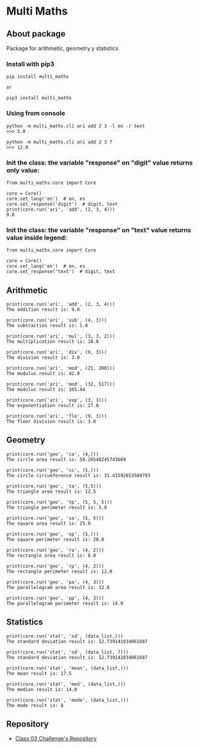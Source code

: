 # Multi Maths

## About package

Package for arithmetic, geometry y statistics


### Install with pip3

```
pip install multi_maths

or

pip3 install multi_maths
```


### Using from console

```
python -m multi_maths.cli ari add 2 3 -l en -r text
>>> 5.0
```

```
python -m multi_maths.cli ari add 2 3 7
>>> 12.0
```


### Init the class: the variable "response" on "digit" value returns only value:

```
from multi_maths.core import Core

core = Core()
core.set_lang('en')  # en, es
core.set_response('digit')  # digit, text
print(core.run('ari', 'add', (2, 3, 4)))
9.0
```


### Init the class: the variable "response" on "text" value returns value inside legend:

```
from multi_maths.core import Core

core = Core()
core.set_lang('en')  # en, es
core.set_response('text')  # digit, text
```


## Arithmetic
```
print(core.run('ari', 'add', (2, 3, 4)))
The addition result is: 9.0
```

```
print(core.run('ari', 'sub', (4, 3)))
The subtraction result is: 1.0
```

```
print(core.run('ari', 'mul', (3, 3, 2)))
The multiplication result is: 18.0
```

```
print(core.run('ari', 'div', (9, 3)))
The division result is: 3.0
```

```
print(core.run('ari', 'mod', (21, 200)))
The modulus result is: 42.0
```

```
print(core.run('ari', 'mod', (32, 517)))
The modulus result is: 165.44
```

```
print(core.run('ari', 'exp', (3, 3)))
The exponentiation result is: 27.0
```

```
print(core.run('ari', 'flo', (9, 3)))
The floor division result is: 3.0
```


## Geometry

```
print(core.run('geo', 'ca', (4,)))
The circle area result is: 50.26548245743669
```

```
print(core.run('geo', 'cc', (5,)))
The circle circumference result is: 31.41592653589793
```

```
print(core.run('geo', 'ta', (5,5)))
The triangle area result is: 12.5
```

```
print(core.run('geo', 'tp', (5, 5, 5)))
The triangle perimeter result is: 5.0
```

```
print(core.run('geo', 'sa', (5, 5)))
The square area result is: 25.0
```

```
print(core.run('geo', 'sp', (5,)))
The square perimeter result is: 20.0
```

```
print(core.run('geo', 'ra', (4, 2)))
The rectangle area result is: 8.0
```

```
print(core.run('geo', 'rp', (4, 2)))
The rectangle perimeter result is: 12.0
```

```
print(core.run('geo', 'pa', (4, 3)))
The parallelogram area result is: 12.0
```

```
print(core.run('geo', 'pp', (4, 3)))
The parallelogram perimeter result is: 14.0
```


## Statistics

```
print(core.run('stat', 'sd', (data_list,)))
The standard deviation result is: 12.739141034061687
```

```
print(core.run('stat', 'sd', (data_list, 7)))
The standard deviation result is: 12.739141034061687
```

```
print(core.run('stat', 'mean', (data_list,)))
The mean result is: 17.5
```

```
print(core.run('stat', 'med', (data_list,)))
The median result is: 14.0
```

```
print(core.run('stat', 'mode', (data_list,)))
The mode result is: 8
```

## Repository

* [Class 03 Challenge's Repository](https://github.com/gsmx64/python-adv-bootcamp-cf/tree/main/class03/challenge)

